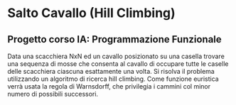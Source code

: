 # Salto Cavallo (Hill Climbing)
## Progetto corso IA: Programmazione Funzionale

Data una scacchiera NxN ed un cavallo posizionato su una casella trovare una
sequenza di mosse che consenta al cavallo di occupare tutte le caselle delle
scacchiera ciascuna esattamente una volta.
Si risolva il problema utilizzando un algoritmo di ricerca hill climbing. Come
funzione euristica verrà usata la regola di Warnsdorff, che privilegia i cammini col minor numero di
possibili successori.
